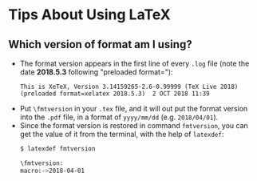 # Tips About Using LaTeX

## Which version of format am I using?

* The format version appears in the first line of every `.log` file (note the date **2018.5.3** following "preloaded format="):
   ```
   This is XeTeX, Version 3.14159265-2.6-0.99999 (TeX Live 2018) (preloaded format=xelatex 2018.5.3)  2 OCT 2018 11:39
   ```
* Put `\fmtversion` in your `.tex` file, and it will out put the format version into the `.pdf` file, in a format of `yyyy/mm/dd` (e.g. `2018/04/01`).
* Since the format version is restored in command `fmtversion`, you can get the value of it from the terminal, with the help of `latexdef`:
    ```bash
    $ latexdef fmtversion

    \fmtversion:
    macro:->2018-04-01
    ```
